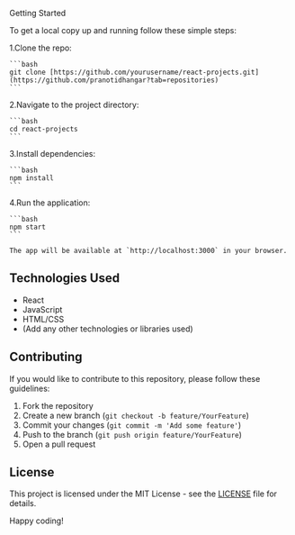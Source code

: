 Getting Started

To get a local copy up and running follow these simple steps:

1.Clone the repo:

    ```bash
    git clone [https://github.com/yourusername/react-projects.git](https://github.com/pranotidhangar?tab=repositories)
    ```

2.Navigate to the project directory:

    ```bash
    cd react-projects
    ```

3.Install dependencies:

    ```bash
    npm install
    ```

4.Run the application:

    ```bash
    npm start
    ```

    The app will be available at `http://localhost:3000` in your browser.

## Technologies Used

- React
- JavaScript
- HTML/CSS
- (Add any other technologies or libraries used)

## Contributing

If you would like to contribute to this repository, please follow these guidelines:

1. Fork the repository
2. Create a new branch (`git checkout -b feature/YourFeature`)
3. Commit your changes (`git commit -m 'Add some feature'`)
4. Push to the branch (`git push origin feature/YourFeature`)
5. Open a pull request

## License

This project is licensed under the MIT License - see the [LICENSE](LICENSE) file for details.

Happy coding!
